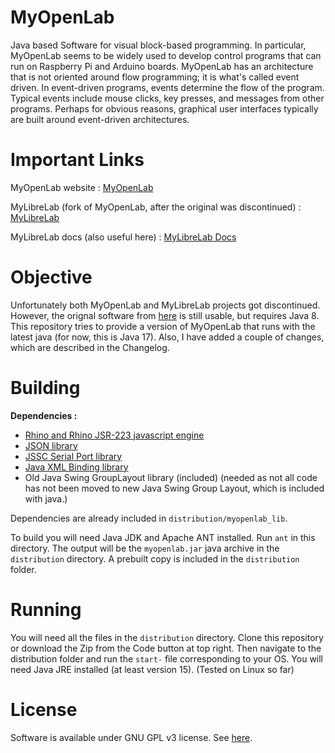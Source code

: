 # MyOpenLab
Java based Software for visual block-based programming. In particular, MyOpenLab seems to be widely used to develop control programs that can run on Raspberry Pi and Arduino boards.
MyOpenLab has an architecture that is not oriented around flow programming; it is what's called event driven. In event-driven programs, events determine the flow of the program. 
Typical events include mouse clicks, key presses, and messages from other programs. Perhaps for obvious reasons, graphical user interfaces typically are built around event-driven architectures.

# Important Links
MyOpenLab website : [MyOpenLab](https://myopenlab.org)

MyLibreLab (fork of MyOpenLab, after the original was discontinued) : [MyLibreLab](https://github.com/MyLibreLab/MyLibreLab)

MyLibreLab docs (also useful here) : [MyLibreLab Docs](https://mylibrelab.github.io/user-documentation/)

# Objective
Unfortunately both MyOpenLab and MyLibreLab projects got discontinued. However, the orignal software from [here](https://myopenlab.org) is still usable, but requires Java 8. This repository tries to provide a version of MyOpenLab that runs with the latest java (for now, this is Java 17). Also, I have added a couple of changes, which are described in the Changelog.

# Building
**Dependencies :**
* [Rhino and Rhino JSR-223 javascript engine](https://github.com/mozilla/rhino)
* [JSON library](https://github.com/stleary/JSON-java)
* [JSSC Serial Port library](https://github.com/java-native/jssc)
* [Java XML Binding library](https://mvnrepository.com/artifact/javax.xml.bind/jaxb-api)
* Old Java Swing GroupLayout library (included)
  (needed as not all code has not been moved to new Java Swing Group Layout, which is included with java.)

Dependencies are already included in `distribution/myopenlab_lib`.

To build you will need Java JDK and Apache ANT installed. Run `ant` in this directory. The output will be the `myopenlab.jar` java archive in the `distribution` directory. A prebuilt copy is included in the `distribution` folder.

# Running
You will need all the files in the `distribution` directory. Clone this repository or download the Zip from the Code button at top right. Then navigate to the distribution folder and run the `start-` file corresponding to your OS. You will need Java JRE installed (at least version 15). (Tested on Linux so far)

# License
Software is available under GNU GPL v3 license. See [here](https://www.gnu.org/licenses/gpl-3.0.html).

